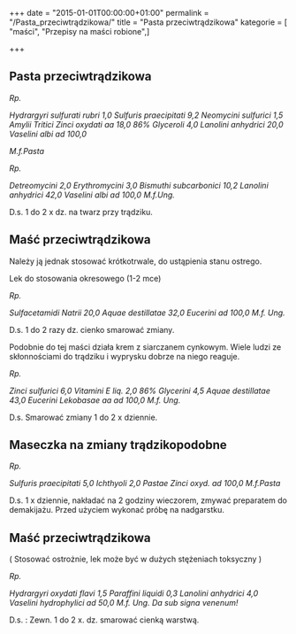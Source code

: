 +++
date = "2015-01-01T00:00:00+01:00"
permalink = "/Pasta_przeciwtrądzikowa/"
title = "Pasta przeciwtrądzikowa"
kategorie = [ "maści", "Przepisy na maści robione",]

+++

Pasta przeciwtrądzikowa
-----------------------

*Rp.*

*Hydrargyri sulfurati rubri 1,0*
*Sulfuris praecipitati 9,2*
*Neomycini sulfurici 1,5*
*Amylii Tritici*
*Zinci oxydati aa 18,0*
*86% Glyceroli 4,0*
*Lanolini anhydrici 20,0*
*Vaselini albi ad 100,0*

*M.f.Pasta*

*Rp.*

*Detreomycini 2,0*
*Erythromycini 3,0*
*Bismuthi subcarbonici 10,2*
*Lanolini anhydrici 42,0*
*Vaselini albi ad 100,0*
*M.f.Ung.*

D.s. 1 do 2 x dz. na twarz przy trądziku.

Maść przeciwtrądzikowa
----------------------

Należy ją jednak stosować krótkotrwale, do ustąpienia stanu ostrego.

Lek do stosowania okresowego (1-2 mce)

*Rp.*

*Sulfacetamidi Natrii 20,0*
*Aquae destillatae 32,0*
*Eucerini ad 100,0*
*M.f. Ung.*

D.s. 1 do 2 razy dz. cienko smarować zmiany.

Podobnie do tej maści działa krem z siarczanem cynkowym. Wiele ludzi ze skłonnościami do trądziku i wyprysku dobrze na niego reaguje.

*Rp.*

*Zinci sulfurici 6,0*
*Vitamini E liq. 2,0*
*86% Glycerini 4,5*
*Aquae destillatae 43,0*
*Eucerini*
*Lekobasae aa ad 100,0*
*M.f. Ung.*

D.s. Smarować zmiany 1 do 2 x dziennie.

Maseczka na zmiany trądzikopodobne
----------------------------------

*Rp.*

*Sulfuris praecipitati 5,0*
*Ichthyoli 2,0*
*Pastae Zinci oxyd. ad 100,0*
*M.f.Pasta*

D.s. 1 x dziennie, nakładać na 2 godziny wieczorem, zmywać preparatem do demakijażu. Przed użyciem wykonać próbę na nadgarstku.

Maść przeciwtrądzikowa
----------------------

( Stosować ostrożnie, lek może być w dużych stężeniach toksyczny )

*Rp.*

*Hydrargyri oxydati flavi 1,5*
*Paraffini liquidi 0,3*
*Lanolini anhydrici 4,0*
*Vaselini hydrophylici ad 50,0*
*M.f. Ung. Da sub signa venenum!*

D.s. : Zewn. 1 do 2 x. dz. smarować cienką warstwą.
